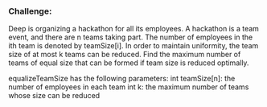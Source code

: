 <h3>Challenge:</h3>

Deep is organizing a hackathon for all its employees. A hackathon is a team event, and there are n teams taking part. The number of
employees in the ith team is denoted by teamSize[i]. In order to maintain uniformity, the team size of at most k teams can be reduced. Find the maximum number of teams of equal size that can be formed if team size is reduced optimally.

equalizeTeamSize has the following parameters: 
int teamSize[n]: the number of employees in each team
int k: the maximum number of teams whose size can be reduced
